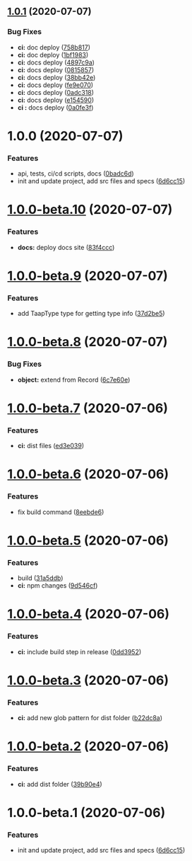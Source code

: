 ## [1.0.1](https://github.com/schuchard/taap/compare/v1.0.0...v1.0.1) (2020-07-07)


### Bug Fixes

* **ci:** doc deploy ([758b817](https://github.com/schuchard/taap/commit/758b8170580c358047045ce286dd76c89b39ca09))
* **ci:** doc deploy ([1bf1983](https://github.com/schuchard/taap/commit/1bf19831ad741a44fe4bcffa973c55d99e0ebff0))
* **ci:** docs deploy ([4897c9a](https://github.com/schuchard/taap/commit/4897c9a58bbcc178d39c1bdfa0d46d94689a1f94))
* **ci:** docs deploy ([0815857](https://github.com/schuchard/taap/commit/08158573c064acf362bf18ef5e0c56420ea4424b))
* **ci:** docs deploy ([38bb42e](https://github.com/schuchard/taap/commit/38bb42e1bf0cc33016f07421e29563c08689557f))
* **ci:** docs deploy ([fe9e070](https://github.com/schuchard/taap/commit/fe9e070d0d82082e5d03014b89f266f56c2d0010))
* **ci:** docs deploy ([0adc318](https://github.com/schuchard/taap/commit/0adc318383b7667b90b00ff6d369969517b1341d))
* **ci:** docs deploy ([e154590](https://github.com/schuchard/taap/commit/e1545906355463bf41336e1619e4d395f836fe89))
* **ci :** docs deploy ([0a0fe3f](https://github.com/schuchard/taap/commit/0a0fe3f42217ad78bf1f8bdac56642a4e265c1ab))

# 1.0.0 (2020-07-07)


### Features

* api, tests, ci/cd scripts, docs ([0badc6d](https://github.com/schuchard/taap/commit/0badc6df863314e3ace04ce4b1ce848a550d52b4))
* init and update project, add src files and specs ([6d6cc15](https://github.com/schuchard/taap/commit/6d6cc15767bfbfef82c2bda1de0d78843fc76650))

# [1.0.0-beta.10](https://github.com/schuchard/taap/compare/v1.0.0-beta.9...v1.0.0-beta.10) (2020-07-07)


### Features

* **docs:** deploy docs site ([83f4ccc](https://github.com/schuchard/taap/commit/83f4ccc37201d5e70b8ea859373604a6c8c827ba))

# [1.0.0-beta.9](https://github.com/schuchard/taap/compare/v1.0.0-beta.8...v1.0.0-beta.9) (2020-07-07)


### Features

* add TaapType type for getting type info ([37d2be5](https://github.com/schuchard/taap/commit/37d2be5aa2cf3daa497d58303265bd2cffef21f6))

# [1.0.0-beta.8](https://github.com/schuchard/taap/compare/v1.0.0-beta.7...v1.0.0-beta.8) (2020-07-07)


### Bug Fixes

* **object:** extend from Record ([6c7e60e](https://github.com/schuchard/taap/commit/6c7e60e00587966e2ff3424e20f7495e094eee3d))

# [1.0.0-beta.7](https://github.com/schuchard/taap/compare/v1.0.0-beta.6...v1.0.0-beta.7) (2020-07-06)


### Features

* **ci:** dist files ([ed3e039](https://github.com/schuchard/taap/commit/ed3e039b4de022b7c9f43991faa536c5d04260b3))

# [1.0.0-beta.6](https://github.com/schuchard/taap/compare/v1.0.0-beta.5...v1.0.0-beta.6) (2020-07-06)


### Features

* fix build command ([8eebde6](https://github.com/schuchard/taap/commit/8eebde6b071130355e9000140cf6f9f3f9adf4d0))

# [1.0.0-beta.5](https://github.com/schuchard/taap/compare/v1.0.0-beta.4...v1.0.0-beta.5) (2020-07-06)


### Features

* build ([31a5ddb](https://github.com/schuchard/taap/commit/31a5ddbc0956819e4d209fc3f3ffa62cfd1ef360))
* **ci:** npm changes ([9d546cf](https://github.com/schuchard/taap/commit/9d546cf9d28a2ad6917dda0ba4424af2ca9c542f))

# [1.0.0-beta.4](https://github.com/schuchard/taap/compare/v1.0.0-beta.3...v1.0.0-beta.4) (2020-07-06)


### Features

* **ci:** include build step in release ([0dd3952](https://github.com/schuchard/taap/commit/0dd3952382fc062bf4f1eb284d2e6d7c67d8b607))

# [1.0.0-beta.3](https://github.com/schuchard/taap/compare/v1.0.0-beta.2...v1.0.0-beta.3) (2020-07-06)


### Features

* **ci:** add new glob pattern for dist folder ([b22dc8a](https://github.com/schuchard/taap/commit/b22dc8a16dbd11b184c4b8879d1297d9c8b28627))

# [1.0.0-beta.2](https://github.com/schuchard/taap/compare/v1.0.0-beta.1...v1.0.0-beta.2) (2020-07-06)


### Features

* **ci:** add dist folder ([39b90e4](https://github.com/schuchard/taap/commit/39b90e443407d4ae28807c031a232d71c203c27e))

# 1.0.0-beta.1 (2020-07-06)


### Features

* init and update project, add src files and specs ([6d6cc15](https://github.com/schuchard/taap/commit/6d6cc15767bfbfef82c2bda1de0d78843fc76650))
